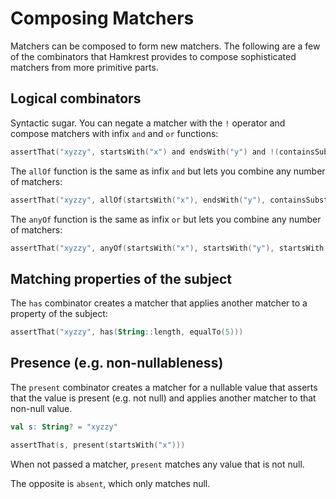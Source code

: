 # Composing Matchers

Matchers can be composed to form new matchers.  The following are a few of the combinators that Hamkrest provides to compose sophisticated matchers from more primitive parts.


## Logical combinators

Syntactic sugar. You can negate a matcher with the `!` operator and compose matchers with infix `and` and `or` functions:

```kotlin
assertThat("xyzzy", startsWith("x") and endsWith("y") and !(containsSubstring("a") or containsSubstring("b")))
```

The `allOf` function is the same as infix `and` but lets you combine any number of matchers:

```kotlin
assertThat("xyzzy", allOf(startsWith("x"), endsWith("y"), containsSubstring("zz")))
```


The `anyOf` function is the same as infix `or` but lets you combine any number of matchers:

```kotlin
assertThat("xyzzy", anyOf(startsWith("x"), startsWith("y"), startsWith("z")))
```


## Matching properties of the subject

The `has` combinator creates a matcher that applies another matcher to a property of the subject:

```kotlin
assertThat("xyzzy", has(String::length, equalTo(5)))
```


## Presence (e.g. non-nullableness)

The `present` combinator creates a matcher for a nullable value that asserts that the value is present (e.g. not null)
and applies another matcher to that non-null value.

```kotlin
val s: String? = "xyzzy"

assertThat(s, present(startsWith("x")))
```

When not passed a matcher, `present` matches any value that is not null.

The opposite is `absent`, which only matches null.


